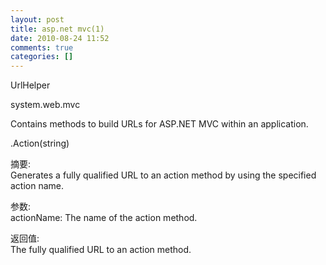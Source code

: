 ```yaml
---
layout: post
title: asp.net mvc(1)
date: 2010-08-24 11:52
comments: true
categories: []
---
```

<p>UrlHelper</p>  <p>system.web.mvc</p>  <p>Contains methods to build URLs for ASP.NET MVC within an application.</p>  <p>.Action(string)</p>  <p>摘要:   <br />Generates a fully qualified URL to an action method by using the specified action name. </p>  <p>参数:   <br />actionName: The name of the action method. </p>  <p>返回值:   <br />The fully qualified URL to an action method.</p>  <p>
